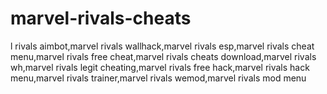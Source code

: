 # marvel-rivals-cheats
l rivals aimbot,marvel rivals wallhack,marvel rivals esp,marvel rivals cheat menu,marvel rivals free cheat,marvel rivals cheats download,marvel rivals wh,marvel rivals legit cheating,marvel rivals free hack,marvel rivals hack menu,marvel rivals trainer,marvel rivals wemod,marvel rivals mod menu
